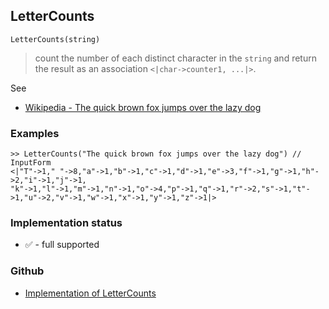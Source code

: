 ## LetterCounts

```
LetterCounts(string)
```

> count the number of each distinct character in the `string` and return the result as an association `<|char->counter1, ...|>`.

See
* [Wikipedia - The quick brown fox jumps over the lazy dog](https://en.wikipedia.org/wiki/The_quick_brown_fox_jumps_over_the_lazy_dog) 

### Examples

```
>> LetterCounts("The quick brown fox jumps over the lazy dog") // InputForm
<|"T"->1," "->8,"a"->1,"b"->1,"c"->1,"d"->1,"e"->3,"f"->1,"g"->1,"h"->2,"i"->1,"j"->1,
"k"->1,"l"->1,"m"->1,"n"->1,"o"->4,"p"->1,"q"->1,"r"->2,"s"->1,"t"->1,"u"->2,"v"->1,"w"->1,"x"->1,"y"->1,"z"->1|>
```







### Implementation status

* &#x2705; - full supported

### Github

* [Implementation of LetterCounts](https://github.com/axkr/symja_android_library/blob/master/symja_android_library/matheclipse-core/src/main/java/org/matheclipse/core/builtin/AssociationFunctions.java#L871) 

